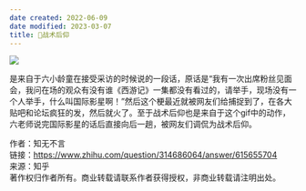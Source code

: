 ```yaml
---
date created: 2022-06-09
date modified: 2023-03-07
title: 🐤战术后仰
---
```


![](https://img2.oldwinter.top/🐤战术后仰_image_1.gif)

是来自于六小龄童在接受采访的时候说的一段话，原话是“我有一次出席粉丝见面会，我问在场的观众有没有谁《西游记》一集都没有看过的，请举手，现场没有一个人举手，什么叫国际影星啊！”然后这个梗最近就被网友们给捕捉到了，在各大贴吧和论坛疯狂的发，然后就火了。至于战术后仰也是来自于这个gif中的动作，六老师说完国际影星的话后直接向后一趟，被网友们调侃为战术后仰。

作者：知无不言  
链接：https://www.zhihu.com/question/314686064/answer/615655704  
来源：知乎  
著作权归作者所有。商业转载请联系作者获得授权，非商业转载请注明出处。
